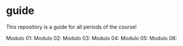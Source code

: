 # guide
This repository is a guide for all periods of the course!

Modulo 01:
Modulo 02:
Modulo 03:
Modulo 04:
Modulo 05:
Modulo 06:
